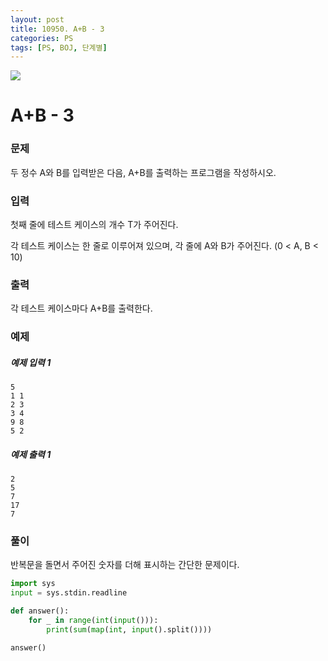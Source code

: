 ```yaml
---
layout: post
title: 10950. A+B - 3
categories: PS
tags: [PS, BOJ, 단계별]
---
```


<img src="https://onlinejudgeimages.s3-ap-northeast-1.amazonaws.com/images/boj-og.png" />

# A+B - 3

### 문제

두 정수 A와 B를 입력받은 다음, A+B를 출력하는 프로그램을 작성하시오.

### 입력

첫째 줄에 테스트 케이스의 개수 T가 주어진다.

각 테스트 케이스는 한 줄로 이루어져 있으며, 각 줄에 A와 B가 주어진다. (0 < A, B < 10)

### 출력

각 테스트 케이스마다 A+B를 출력한다.

### 예제

##### 예제 입력 1

```
5
1 1
2 3
3 4
9 8
5 2
```

##### 예제 출력 1

```
2
5
7
17
7
```

### 풀이

반복문을 돌면서 주어진 숫자를 더해 표시하는 간단한 문제이다.

```python
import sys
input = sys.stdin.readline

def answer():
    for _ in range(int(input())):
        print(sum(map(int, input().split())))

answer()

```
